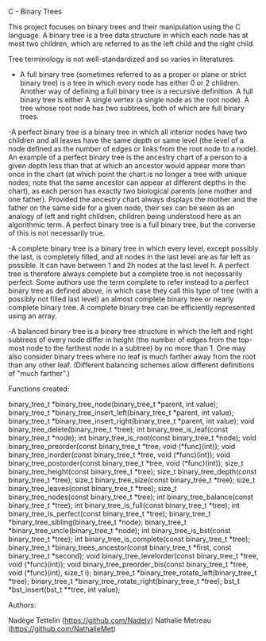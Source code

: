 C - Binary Trees

This project focuses on binary trees and their manipulation using the C language.
A binary tree is a tree data structure in which each node has at most two children, which are referred to as the left child and the right child.

Tree terminology is not well-standardized and so varies in literatures.

- A full binary tree (sometimes referred to as a proper or plane or strict binary tree) is a tree in which every node has either 0 or 2 children. Another way of defining a full binary tree is a recursive definition. A full binary tree is either
A single vertex (a single node as the root node).
A tree whose root node has two subtrees, both of which are full binary trees.

-A perfect binary tree is a binary tree in which all interior nodes have two children and all leaves have the same depth or same level (the level of a node defined as the number of edges or links from the root node to a node). An example of a perfect binary tree is the ancestry chart of a person to a given depth less than that at which an ancestor would appear more than once in the chart (at which point the chart is no longer a tree with unique nodes; note that the same ancestor can appear at different depths in the chart), as each person has exactly two biological parents (one mother and one father). Provided the ancestry chart always displays the mother and the father on the same side for a given node, their sex can be seen as an analogy of left and right children, children being understood here as an algorithmic term. A perfect binary tree is a full binary tree, but the converse of this is not necessarily true.

-A complete binary tree is a binary tree in which every level, except possibly the last, is completely filled, and all nodes in the last level are as far left as possible. It can have between 1 and 2h nodes at the last level h. A perfect tree is therefore always complete but a complete tree is not necessarily perfect. Some authors use the term complete to refer instead to a perfect binary tree as defined above, in which case they call this type of tree (with a possibly not filled last level) an almost complete binary tree or nearly complete binary tree. A complete binary tree can be efficiently represented using an array.

-A balanced binary tree is a binary tree structure in which the left and right subtrees of every node differ in height (the number of edges from the top-most node to the farthest node in a subtree) by no more than 1. One may also consider binary trees where no leaf is much farther away from the root than any other leaf. (Different balancing schemes allow different definitions of "much farther".)

Functions created:

binary_tree_t *binary_tree_node(binary_tree_t *parent, int value);
binary_tree_t *binary_tree_insert_left(binary_tree_t *parent, int value);
binary_tree_t *binary_tree_insert_right(binary_tree_t *parent, int value);
void binary_tree_delete(binary_tree_t *tree);
int binary_tree_is_leaf(const binary_tree_t *node);
int binary_tree_is_root(const binary_tree_t *node);
void binary_tree_preorder(const binary_tree_t *tree, void (*func)(int));
void binary_tree_inorder(const binary_tree_t *tree, void (*func)(int));
void binary_tree_postorder(const binary_tree_t *tree, void (*func)(int));
size_t binary_tree_height(const binary_tree_t *tree);
size_t binary_tree_depth(const binary_tree_t *tree);
size_t binary_tree_size(const binary_tree_t *tree);
size_t binary_tree_leaves(const binary_tree_t *tree);
size_t binary_tree_nodes(const binary_tree_t *tree);
int binary_tree_balance(const binary_tree_t *tree);
int binary_tree_is_full(const binary_tree_t *tree);
int binary_tree_is_perfect(const binary_tree_t *tree);
binary_tree_t *binary_tree_sibling(binary_tree_t *node);
binary_tree_t *binary_tree_uncle(binary_tree_t *node);
int binary_tree_is_bst(const binary_tree_t *tree);
int binary_tree_is_complete(const binary_tree_t *tree);
binary_tree_t *binary_trees_ancestor(const binary_tree_t *first, const binary_tree_t *second);
void binary_tree_levelorder(const binary_tree_t *tree, void (*func)(int));
void binary_tree_preorder_bis(const binary_tree_t *tree, void (*func)(int), size_t i);
binary_tree_t *binary_tree_rotate_left(binary_tree_t *tree);
binary_tree_t *binary_tree_rotate_right(binary_tree_t *tree);
bst_t *bst_insert(bst_t **tree, int value);

Authors:

Nadège Tettelin (https://github.com/Nadely)
Nathalie Metreau (https://github.com/NathalieMet)
